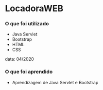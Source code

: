 # LocadoraWEB

### O que foi utilizado

- Java Servlet
- Bootstrap 
- HTML 
- CSS

data: 04/2020

### O que foi aprendido

- Aprendizagem de Java Servlet e Bootstrap


